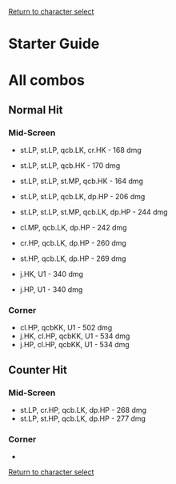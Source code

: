 [Return to character select](./index.md)  

# Starter Guide

# All combos

## Normal Hit

### Mid-Screen

- st.LP, st.LP, qcb.LK, cr.HK - 168 dmg
- st.LP, st.LP, qcb.HK - 170 dmg
- st.LP, st.LP, st.MP,  qcb.HK - 164 dmg
- st.LP, st.LP, qcb.LK, dp.HP - 206 dmg
- st.LP, st.LP, st.MP, qcb.LK, dp.HP - 244 dmg

- cl.MP, qcb.LK, dp.HP - 242 dmg

- cr.HP, qcb.LK, dp.HP - 260 dmg
- st.HP, qcb.LK, dp.HP - 269 dmg

- j.HK, U1 - 340 dmg
- j.HP, U1 - 340 dmg

### Corner

- cl.HP, qcbKK, U1 - 502 dmg
- j.HK, cl.HP, qcbKK, U1 - 534 dmg
- j.HP, cl.HP, qcbKK, U1 - 534 dmg

## Counter Hit

### Mid-Screen

- st.LP, cr.HP, qcb.LK, dp.HP - 268 dmg
- st.LP, st.HP, qcb.LK, dp.HP - 277 dmg

### Corner

- 


[Return to character select](./index.md)  